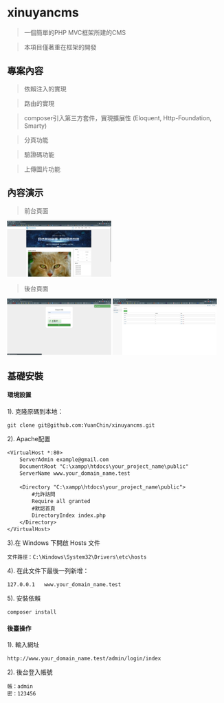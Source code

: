 # xinuyancms

> 一個簡單的PHP MVC框架所建的CMS

> 本項目僅著重在框架的開發

## 專案內容

> 依賴注入的實現

> 路由的實現

> composer引入第三方套件，實現擴展性 (Eloquent, Http-Foundation, Smarty)

> 分頁功能

> 驗證碼功能

> 上傳圖片功能


## 內容演示

> 前台頁面

<img src=https://github.com/YuanChin/project_git/blob/master/xinyuancms/1.JPG width=48% />

> 後台頁面

<img src=https://github.com/YuanChin/project_git/blob/master/xinyuancms/2.JPG width=48% /> <img src=https://github.com/YuanChin/project_git/blob/master/xinyuancms/3.JPG width=48% />



## 基礎安裝

#### 環境設置

1). 克隆原碼到本地：

```shell
git clone git@github.com:YuanChin/xinuyancms.git
```

2). Apache配置
``` shell
<VirtualHost *:80>
    ServerAdmin example@gmail.com
    DocumentRoot "C:\xampp\htdocs\your_project_name\public"
    ServerName www.your_domain_name.test

    <Directory "C:\xampp\htdocs\your_project_name\public">
        #允許訪問
        Require all granted
        #默認首頁
        DirectoryIndex index.php
    </Directory>
</VirtualHost>
```
3).在 Windows 下開啟 Hosts 文件

```
文件路徑：C:\Windows\System32\Drivers\etc\hosts
```

4). 在此文件下最後一列新增：

```
127.0.0.1   www.your_domain_name.test
```

5). 安裝依賴

```shell
composer install
```

#### 後臺操作

1). 輸入網址

```
http://www.your_domain_name.test/admin/login/index
```

2). 後台登入帳號

```
帳：admin
密：123456
```
